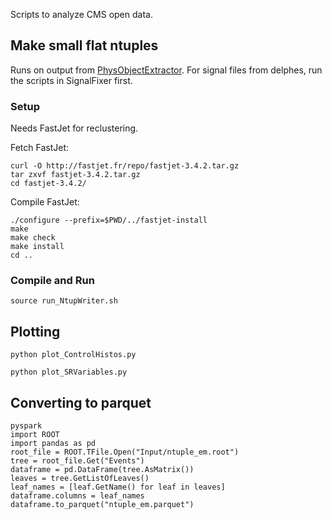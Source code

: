 Scripts to analyze CMS open data. 

## Make small flat ntuples
Runs on output from [PhysObjectExtractor](https://github.com/cms-opendata-analyses/PhysObjectExtractorTool/tree/master/PhysObjectExtractor). For signal files from delphes, run the scripts in SignalFixer first.

### Setup

Needs FastJet for reclustering.

Fetch FastJet:
```
curl -O http://fastjet.fr/repo/fastjet-3.4.2.tar.gz 
tar zxvf fastjet-3.4.2.tar.gz
cd fastjet-3.4.2/
```

Compile FastJet:
```
./configure --prefix=$PWD/../fastjet-install
make 
make check
make install
cd ..
```

### Compile and Run
```
source run_NtupWriter.sh
```

## Plotting
```
python plot_ControlHistos.py
```
```
python plot_SRVariables.py
```

## Converting to parquet
```
pyspark
import ROOT
import pandas as pd
root_file = ROOT.TFile.Open("Input/ntuple_em.root")
tree = root_file.Get("Events")
dataframe = pd.DataFrame(tree.AsMatrix())
leaves = tree.GetListOfLeaves()
leaf_names = [leaf.GetName() for leaf in leaves]
dataframe.columns = leaf_names
dataframe.to_parquet("ntuple_em.parquet")
```

